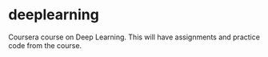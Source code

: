 # deeplearning
Coursera course on Deep Learning. This will have assignments and practice code from the course.
